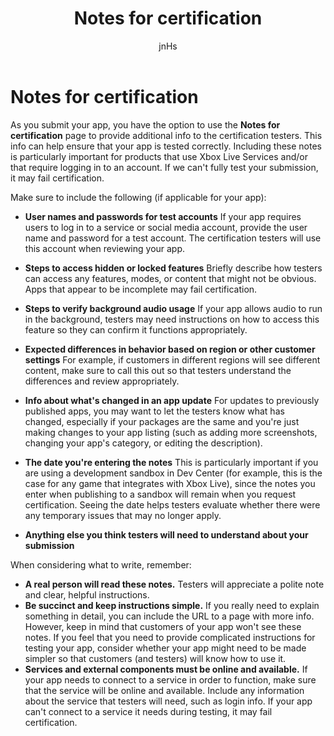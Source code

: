 ﻿---
author: jnHs
Description: As you submit your app, you have the option to use the Notes for certification page to provide additional info to the certification testers. This info can help ensure that your app is tested correctly.
title: Notes for certification
ms.assetid: 4A740A5F-F39F-4FE2-9391-EE00DB46B25A
ms.author: wdg-dev-content
ms.date: 04/03/2018
ms.topic: article


keywords: windows 10, uwp, notes to testers
ms.localizationpriority: medium
---

# Notes for certification


As you submit your app, you have the option to use the **Notes for certification** page to provide additional info to the certification testers. This info can help ensure that your app is tested correctly. Including these notes is particularly important for products that use Xbox Live Services and/or that require logging in to an account. If we can't fully test your submission, it may fail certification.

Make sure to include the following (if applicable for your app):

-   **User names and passwords for test accounts**
    If your app requires users to log in to a service or social media account, provide the user name and password for a test account. The certification testers will use this account when reviewing your app.

-   **Steps to access hidden or locked features**
    Briefly describe how testers can access any features, modes, or content that might not be obvious. Apps that appear to be incomplete may fail certification.

-   **Steps to verify background audio usage**
    If your app allows audio to run in the background, testers may need instructions on how to access this feature so they can confirm it functions appropriately.

-  **Expected differences in behavior based on region or other customer settings**
    For example, if customers in different regions will see different content, make sure to call this out so that testers understand the differences and review appropriately.

-   **Info about what's changed in an app update**
    For updates to previously published apps, you may want to let the testers know what has changed, especially if your packages are the same and you're just making changes to your app listing (such as adding more screenshots, changing your app's category, or editing the description).

-   **The date you're entering the notes**
    This is particularly important if you are using a development sandbox in Dev Center (for example, this is the case for any game that integrates with Xbox Live), since the notes you enter when publishing to a sandbox will remain when you request certification. Seeing the date helps testers evaluate whether there were any temporary issues that may no longer apply.

-  **Anything else you think testers will need to understand about your submission**

When considering what to write, remember:

-   **A real person will read these notes.** Testers will appreciate a polite note and clear, helpful instructions.
-   **Be succinct and keep instructions simple.** If you really need to explain something in detail, you can include the URL to a page with more info. However, keep in mind that customers of your app won't see these notes. If you feel that you need to provide complicated instructions for testing your app, consider whether your app might need to be made simpler so that customers (and testers) will know how to use it.
-   **Services and external components must be online and available.** If your app needs to connect to a service in order to function, make sure that the service will be online and available. Include any information about the service that testers will need, such as login info. If your app can't connect to a service it needs during testing, it may fail certification.

 

 




